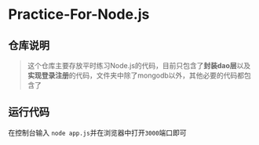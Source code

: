 # Practice-For-Node.js

## 仓库说明
> 这个仓库主要存放平时练习Node.js的代码，目前只包含了**封装dao层**以及**实现登录注册**的代码，文件夹中除了mongodb以外，其他必要的代码都包含了

## 运行代码
在控制台输入 ``node app.js``并在浏览器中打开``3000``端口即可
